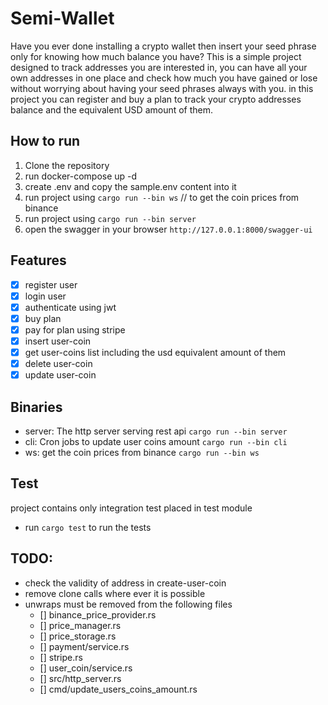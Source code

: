 # Semi-Wallet
Have you ever done installing a crypto wallet then insert your seed phrase only for knowing how much balance you have? 
This is a simple project designed to track addresses you are interested in, you can have all your own addresses in one place and check how much you have gained or lose without worrying about
having your seed phrases always with you. in this project you can register and buy a plan to track your crypto addresses balance and the equivalent USD amount of them.


## How to run
1. Clone the repository
2. run docker-compose up -d
3. create .env and copy the sample.env content into it
4. run project using ```cargo run --bin ws``` // to get the coin prices from binance
4. run project using ```cargo run --bin server```
5. open the swagger in your browser ```http://127.0.0.1:8000/swagger-ui```

## Features
- [x] register user
- [x] login user 
- [x] authenticate using jwt
- [x] buy plan 
- [x] pay for plan using stripe
- [x] insert user-coin
- [x] get user-coins list including the usd equivalent amount of them
- [x] delete user-coin 
- [x] update user-coin

## Binaries
- server: The http server serving rest api ```cargo run --bin server```
- cli: Cron jobs to update user coins amount  ```cargo run --bin cli```
- ws: get the coin prices from binance  ```cargo run --bin ws```

## Test
project contains only integration test placed in test module
- run ```cargo test``` to run the tests

## TODO:
- check the validity of address in create-user-coin
- remove clone calls where ever it is possible
- unwraps must be removed from the following files 
    - [] binance_price_provider.rs
    - [] price_manager.rs
    - [] price_storage.rs
    - [] payment/service.rs
    - [] stripe.rs
    - [] user_coin/service.rs
    - [] src/http_server.rs
    - [] cmd/update_users_coins_amount.rs
